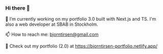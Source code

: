### Hi there 👋 

🔭 I’m currently working on my portfolio 3.0 built with Next.js and TS. I'm also a web developer at SBAB in Stockholm.

📫 How to reach me: bjorntirsen@gmail.com

🍂 Check out my portfolio (2.0) at https://bjorntirsen-portfolio.netlify.app/

<!--
**bjorntirsen/bjorntirsen** is a ✨ _special_ ✨ repository because its `README.md` (this file) appears on your GitHub profile.

Here are some ideas to get you started:

- 🔭 I’m currently working on ...
- 🌱 I’m currently learning ...
- 👯 I’m looking to collaborate on ...
- 🤔 I’m looking for help with ...
- 💬 Ask me about ...
- 📫 How to reach me: ...
- 😄 Pronouns: ...
- ⚡ Fun fact: ...
-->
